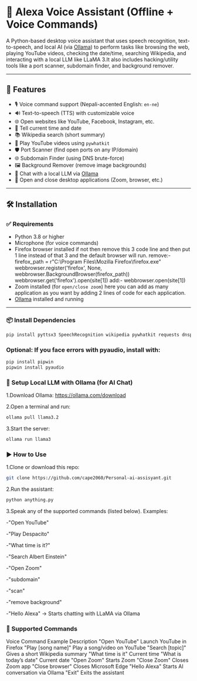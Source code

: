 # 🧠 Alexa Voice Assistant (Offline + Voice Commands)

A Python-based desktop voice assistant that uses speech recognition, text-to-speech, and local AI (via [Ollama](https://ollama.com/)) to perform tasks like browsing the web, playing YouTube videos, checking the date/time, searching Wikipedia, and interacting with a local LLM like LLaMA 3.It also includes hacking/utility tools like a port scanner, subdomain finder, and background remover.

---

## 🚀 Features

- 🎙️ Voice command support (Nepali-accented English: `en-ne`)
- 🔊 Text-to-speech (TTS) with customizable voice
- 🌐 Open websites like YouTube, Facebook, Instagram, etc.
- 📅 Tell current time and date
- 📚 Wikipedia search (short summary)
- 🎵 Play YouTube videos using `pywhatkit`
- 🛡️ Port Scanner (find open ports on any IP/domain)
- 🌐 Subdomain Finder (using DNS brute-force)
- 🖼️ Background Remover (remove image backgrounds)
- 💬 Chat with a local LLM via [Ollama](https://ollama.com/)
- 🧩 Open and close desktop applications (Zoom, browser, etc.)

---

## 🛠️ Installation

### ✅ Requirements

- Python 3.8 or higher
- Microphone (for voice commands)
- Firefox browser installed
  if not then remove this 3 code line and then put 1 line instead of that 3 and the default browser will run.
  remove:-
  firefox_path = r"C:\Program Files\Mozilla Firefox\firefox.exe"
  webbrowser.register('firefox', None, webbrowser.BackgroundBrowser(firefox_path))
  webbrowser.get('firefox').open(site[1])
  add:-
  webbrowser.open(site[1])
- Zoom installed (for `open/close zoom`)
  here you can add as many application as you want by adding 2 lines of code for each application.
- [Ollama](https://ollama.com/download) installed and running

---

### 📦 Install Dependencies

```bash
pip install pyttsx3 SpeechRecognition wikipedia pywhatkit requests dnspython rembg
```

### Optional: If you face errors with pyaudio, install with:
```bash
pip install pipwin
pipwin install pyaudio
```
### 🧠 Setup Local LLM with Ollama (for AI Chat)
1.Download Ollama: https://ollama.com/download

2.Open a terminal and run:
```bash
ollama pull llama3.2
```
3.Start the server:
```bash
ollama run llama3
```
### ▶️  How to Use
1.Clone or download this repo:
```bash
git clone https://github.com/cape2060/Personal-ai-assisyant.git
```
2.Run the assistant:
```bash
python anything.py
```
3.Speak any of the supported commands (listed below). Examples:

-"Open YouTube"

-"Play Despacito"

-"What time is it?"

-"Search Albert Einstein"

-"Open Zoom"

-"subdomain"

-"scan"

-"remove background"

-"Hello Alexa" → Starts chatting with LLaMA via Ollama
### 🧾 Supported Commands

Voice Command           Example	Description
"Open YouTube"	        Launch YouTube in Firefox
"Play [song name]"	    Play a song/video on YouTube
"Search [topic]"	      Gives a short Wikipedia summary
"What time is it"	      Current time
"What is today’s date"	Current date
"Open Zoom"	            Starts Zoom
"Close Zoom"	          Closes Zoom app
"Close browser"	        Closes Microsoft Edge
"Hello Alexa"         	Starts AI conversation via Ollama
"Exit"	                Exits the assistant

